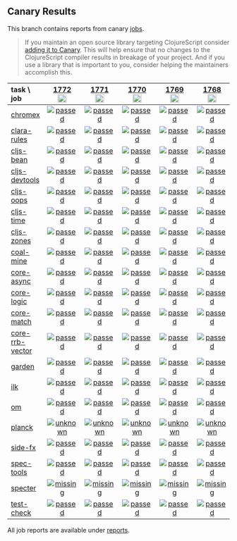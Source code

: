 ## Canary Results

This branch contains reports from canary [jobs](https://github.com/cljs-oss/canary/tree/jobs).

> If you maintain an open source library targeting ClojureScript consider [adding it to Canary](https://github.com/cljs-oss/canary/tree/master#how-to-participate). This will help ensure that no changes to the ClojureScript compiler results in breakage of your project. And if you use a library that is important to you, consider helping the maintainers accomplish this.

[//]: # (begin_overview_table)

| task \ job | <a href="reports/2021/05/08/job-001772-1.10.856-4a73bc8b" title="job #1772&#xA;&#xA;job&#xA;&#xA;requested by BinaryAge Bot (@babot) on 2021-05-08T11:07:47Z">1772<br/><img width=20 height=20 src="https://avatars.githubusercontent.com/u/1476765?v=4&s=60"></a> | <a href="reports/2021/05/07/job-001771-1.10.856-4a73bc8b" title="job #1771&#xA;&#xA;job&#xA;&#xA;requested by BinaryAge Bot (@babot) on 2021-05-07T11:07:56Z">1771<br/><img width=20 height=20 src="https://avatars.githubusercontent.com/u/1476765?v=4&s=60"></a> | <a href="reports/2021/05/06/job-001770-1.10.856-4a73bc8b" title="job #1770&#xA;&#xA;job&#xA;&#xA;requested by BinaryAge Bot (@babot) on 2021-05-06T11:08:14Z">1770<br/><img width=20 height=20 src="https://avatars.githubusercontent.com/u/1476765?v=4&s=60"></a> | <a href="reports/2021/05/05/job-001769-1.10.856-4a73bc8b" title="job #1769&#xA;&#xA;job&#xA;&#xA;requested by BinaryAge Bot (@babot) on 2021-05-05T11:07:53Z">1769<br/><img width=20 height=20 src="https://avatars.githubusercontent.com/u/1476765?v=4&s=60"></a> | <a href="reports/2021/05/04/job-001768-1.10.856-4a73bc8b" title="job #1768&#xA;&#xA;job&#xA;&#xA;requested by BinaryAge Bot (@babot) on 2021-05-04T11:07:39Z">1768<br/><img width=20 height=20 src="https://avatars.githubusercontent.com/u/1476765?v=4&s=60"></a> | <a href="reports/2021/05/03/job-001767-1.10.856-4a73bc8b" title="job #1767&#xA;&#xA;job&#xA;&#xA;requested by BinaryAge Bot (@babot) on 2021-05-03T11:09:23Z">1767<br/><img width=20 height=20 src="https://avatars.githubusercontent.com/u/1476765?v=4&s=60"></a> | <a href="reports/2021/05/02/job-001766-1.10.856-4a73bc8b" title="job #1766&#xA;&#xA;job&#xA;&#xA;requested by BinaryAge Bot (@babot) on 2021-05-02T11:09:17Z">1766<br/><img width=20 height=20 src="https://avatars.githubusercontent.com/u/1476765?v=4&s=60"></a> | <a href="reports/2021/05/01/job-001765-1.10.856-4a73bc8b" title="job #1765&#xA;&#xA;job&#xA;&#xA;requested by BinaryAge Bot (@babot) on 2021-05-01T11:09:16Z">1765<br/><img width=20 height=20 src="https://avatars.githubusercontent.com/u/1476765?v=4&s=60"></a> | <a href="reports/2021/04/30/job-001764-1.10.856-4a73bc8b" title="job #1764&#xA;&#xA;job&#xA;&#xA;requested by BinaryAge Bot (@babot) on 2021-04-30T11:09:38Z">1764<br/><img width=20 height=20 src="https://avatars.githubusercontent.com/u/1476765?v=4&s=60"></a> | <a href="reports/2021/04/29/job-001763-1.10.856-4a73bc8b" title="job #1763&#xA;&#xA;job&#xA;&#xA;requested by BinaryAge Bot (@babot) on 2021-04-29T11:09:35Z">1763<br/><img width=20 height=20 src="https://avatars.githubusercontent.com/u/1476765?v=4&s=60"></a> |
| :--- | :---: | :---: | :---: | :---: | :---: | :---: | :---: | :---: | :---: | :---: |
| [chromex](https://github.com/binaryage/chromex) | <a href="reports/2021/05/08/job-001772-1.10.856-4a73bc8b#-chromex"><img title="passed" src="http://box.binaryage.com/s-passed.svg"><a> | <a href="reports/2021/05/07/job-001771-1.10.856-4a73bc8b#-chromex"><img title="passed" src="http://box.binaryage.com/s-passed.svg"><a> | <a href="reports/2021/05/06/job-001770-1.10.856-4a73bc8b#-chromex"><img title="passed" src="http://box.binaryage.com/s-passed.svg"><a> | <a href="reports/2021/05/05/job-001769-1.10.856-4a73bc8b#-chromex"><img title="passed" src="http://box.binaryage.com/s-passed.svg"><a> | <a href="reports/2021/05/04/job-001768-1.10.856-4a73bc8b#-chromex"><img title="passed" src="http://box.binaryage.com/s-passed.svg"><a> | <a href="reports/2021/05/03/job-001767-1.10.856-4a73bc8b#-chromex"><img title="passed" src="http://box.binaryage.com/s-passed.svg"><a> | <a href="reports/2021/05/02/job-001766-1.10.856-4a73bc8b#-chromex"><img title="passed" src="http://box.binaryage.com/s-passed.svg"><a> | <a href="reports/2021/05/01/job-001765-1.10.856-4a73bc8b#-chromex"><img title="passed" src="http://box.binaryage.com/s-passed.svg"><a> | <a href="reports/2021/04/30/job-001764-1.10.856-4a73bc8b#-chromex"><img title="passed" src="http://box.binaryage.com/s-passed.svg"><a> | <a href="reports/2021/04/29/job-001763-1.10.856-4a73bc8b#-chromex"><img title="passed" src="http://box.binaryage.com/s-passed.svg"><a> |
| [clara-rules](https://github.com/cerner/clara-rules) | <a href="reports/2021/05/08/job-001772-1.10.856-4a73bc8b#-clara-rules"><img title="passed" src="http://box.binaryage.com/s-passed.svg"><a> | <a href="reports/2021/05/07/job-001771-1.10.856-4a73bc8b#-clara-rules"><img title="passed" src="http://box.binaryage.com/s-passed.svg"><a> | <a href="reports/2021/05/06/job-001770-1.10.856-4a73bc8b#-clara-rules"><img title="passed" src="http://box.binaryage.com/s-passed.svg"><a> | <a href="reports/2021/05/05/job-001769-1.10.856-4a73bc8b#-clara-rules"><img title="passed" src="http://box.binaryage.com/s-passed.svg"><a> | <a href="reports/2021/05/04/job-001768-1.10.856-4a73bc8b#-clara-rules"><img title="passed" src="http://box.binaryage.com/s-passed.svg"><a> | <a href="reports/2021/05/03/job-001767-1.10.856-4a73bc8b#-clara-rules"><img title="passed" src="http://box.binaryage.com/s-passed.svg"><a> | <a href="reports/2021/05/02/job-001766-1.10.856-4a73bc8b#-clara-rules"><img title="passed" src="http://box.binaryage.com/s-passed.svg"><a> | <a href="reports/2021/05/01/job-001765-1.10.856-4a73bc8b#-clara-rules"><img title="passed" src="http://box.binaryage.com/s-passed.svg"><a> | <a href="reports/2021/04/30/job-001764-1.10.856-4a73bc8b#-clara-rules"><img title="passed" src="http://box.binaryage.com/s-passed.svg"><a> | <a href="reports/2021/04/29/job-001763-1.10.856-4a73bc8b#-clara-rules"><img title="passed" src="http://box.binaryage.com/s-passed.svg"><a> |
| [cljs-bean](https://github.com/mfikes/cljs-bean) | <a href="reports/2021/05/08/job-001772-1.10.856-4a73bc8b#-cljs-bean"><img title="passed" src="http://box.binaryage.com/s-passed.svg"><a> | <a href="reports/2021/05/07/job-001771-1.10.856-4a73bc8b#-cljs-bean"><img title="passed" src="http://box.binaryage.com/s-passed.svg"><a> | <a href="reports/2021/05/06/job-001770-1.10.856-4a73bc8b#-cljs-bean"><img title="passed" src="http://box.binaryage.com/s-passed.svg"><a> | <a href="reports/2021/05/05/job-001769-1.10.856-4a73bc8b#-cljs-bean"><img title="passed" src="http://box.binaryage.com/s-passed.svg"><a> | <a href="reports/2021/05/04/job-001768-1.10.856-4a73bc8b#-cljs-bean"><img title="passed" src="http://box.binaryage.com/s-passed.svg"><a> | <a href="reports/2021/05/03/job-001767-1.10.856-4a73bc8b#-cljs-bean"><img title="passed" src="http://box.binaryage.com/s-passed.svg"><a> | <a href="reports/2021/05/02/job-001766-1.10.856-4a73bc8b#-cljs-bean"><img title="passed" src="http://box.binaryage.com/s-passed.svg"><a> | <a href="reports/2021/05/01/job-001765-1.10.856-4a73bc8b#-cljs-bean"><img title="passed" src="http://box.binaryage.com/s-passed.svg"><a> | <a href="reports/2021/04/30/job-001764-1.10.856-4a73bc8b#-cljs-bean"><img title="passed" src="http://box.binaryage.com/s-passed.svg"><a> | <a href="reports/2021/04/29/job-001763-1.10.856-4a73bc8b#-cljs-bean"><img title="passed" src="http://box.binaryage.com/s-passed.svg"><a> |
| [cljs-devtools](https://github.com/binaryage/cljs-devtools) | <a href="reports/2021/05/08/job-001772-1.10.856-4a73bc8b#-cljs-devtools"><img title="passed" src="http://box.binaryage.com/s-passed.svg"><a> | <a href="reports/2021/05/07/job-001771-1.10.856-4a73bc8b#-cljs-devtools"><img title="passed" src="http://box.binaryage.com/s-passed.svg"><a> | <a href="reports/2021/05/06/job-001770-1.10.856-4a73bc8b#-cljs-devtools"><img title="passed" src="http://box.binaryage.com/s-passed.svg"><a> | <a href="reports/2021/05/05/job-001769-1.10.856-4a73bc8b#-cljs-devtools"><img title="passed" src="http://box.binaryage.com/s-passed.svg"><a> | <a href="reports/2021/05/04/job-001768-1.10.856-4a73bc8b#-cljs-devtools"><img title="passed" src="http://box.binaryage.com/s-passed.svg"><a> | <a href="reports/2021/05/03/job-001767-1.10.856-4a73bc8b#-cljs-devtools"><img title="passed" src="http://box.binaryage.com/s-passed.svg"><a> | <a href="reports/2021/05/02/job-001766-1.10.856-4a73bc8b#-cljs-devtools"><img title="passed" src="http://box.binaryage.com/s-passed.svg"><a> | <a href="reports/2021/05/01/job-001765-1.10.856-4a73bc8b#-cljs-devtools"><img title="passed" src="http://box.binaryage.com/s-passed.svg"><a> | <a href="reports/2021/04/30/job-001764-1.10.856-4a73bc8b#-cljs-devtools"><img title="passed" src="http://box.binaryage.com/s-passed.svg"><a> | <a href="reports/2021/04/29/job-001763-1.10.856-4a73bc8b#-cljs-devtools"><img title="passed" src="http://box.binaryage.com/s-passed.svg"><a> |
| [cljs-oops](https://github.com/binaryage/cljs-oops) | <a href="reports/2021/05/08/job-001772-1.10.856-4a73bc8b#-cljs-oops"><img title="passed" src="http://box.binaryage.com/s-passed.svg"><a> | <a href="reports/2021/05/07/job-001771-1.10.856-4a73bc8b#-cljs-oops"><img title="passed" src="http://box.binaryage.com/s-passed.svg"><a> | <a href="reports/2021/05/06/job-001770-1.10.856-4a73bc8b#-cljs-oops"><img title="passed" src="http://box.binaryage.com/s-passed.svg"><a> | <a href="reports/2021/05/05/job-001769-1.10.856-4a73bc8b#-cljs-oops"><img title="passed" src="http://box.binaryage.com/s-passed.svg"><a> | <a href="reports/2021/05/04/job-001768-1.10.856-4a73bc8b#-cljs-oops"><img title="passed" src="http://box.binaryage.com/s-passed.svg"><a> | <a href="reports/2021/05/03/job-001767-1.10.856-4a73bc8b#-cljs-oops"><img title="passed" src="http://box.binaryage.com/s-passed.svg"><a> | <a href="reports/2021/05/02/job-001766-1.10.856-4a73bc8b#-cljs-oops"><img title="passed" src="http://box.binaryage.com/s-passed.svg"><a> | <a href="reports/2021/05/01/job-001765-1.10.856-4a73bc8b#-cljs-oops"><img title="passed" src="http://box.binaryage.com/s-passed.svg"><a> | <a href="reports/2021/04/30/job-001764-1.10.856-4a73bc8b#-cljs-oops"><img title="passed" src="http://box.binaryage.com/s-passed.svg"><a> | <a href="reports/2021/04/29/job-001763-1.10.856-4a73bc8b#-cljs-oops"><img title="passed" src="http://box.binaryage.com/s-passed.svg"><a> |
| [cljs-time](https://github.com/andrewmcveigh/cljs-time) | <a href="reports/2021/05/08/job-001772-1.10.856-4a73bc8b#-cljs-time"><img title="passed" src="http://box.binaryage.com/s-passed.svg"><a> | <a href="reports/2021/05/07/job-001771-1.10.856-4a73bc8b#-cljs-time"><img title="passed" src="http://box.binaryage.com/s-passed.svg"><a> | <a href="reports/2021/05/06/job-001770-1.10.856-4a73bc8b#-cljs-time"><img title="passed" src="http://box.binaryage.com/s-passed.svg"><a> | <a href="reports/2021/05/05/job-001769-1.10.856-4a73bc8b#-cljs-time"><img title="passed" src="http://box.binaryage.com/s-passed.svg"><a> | <a href="reports/2021/05/04/job-001768-1.10.856-4a73bc8b#-cljs-time"><img title="passed" src="http://box.binaryage.com/s-passed.svg"><a> | <a href="reports/2021/05/03/job-001767-1.10.856-4a73bc8b#-cljs-time"><img title="passed" src="http://box.binaryage.com/s-passed.svg"><a> | <a href="reports/2021/05/02/job-001766-1.10.856-4a73bc8b#-cljs-time"><img title="passed" src="http://box.binaryage.com/s-passed.svg"><a> | <a href="reports/2021/05/01/job-001765-1.10.856-4a73bc8b#-cljs-time"><img title="passed" src="http://box.binaryage.com/s-passed.svg"><a> | <a href="reports/2021/04/30/job-001764-1.10.856-4a73bc8b#-cljs-time"><img title="passed" src="http://box.binaryage.com/s-passed.svg"><a> | <a href="reports/2021/04/29/job-001763-1.10.856-4a73bc8b#-cljs-time"><img title="passed" src="http://box.binaryage.com/s-passed.svg"><a> |
| [cljs-zones](https://github.com/binaryage/cljs-zones) | <a href="reports/2021/05/08/job-001772-1.10.856-4a73bc8b#-cljs-zones"><img title="passed" src="http://box.binaryage.com/s-passed.svg"><a> | <a href="reports/2021/05/07/job-001771-1.10.856-4a73bc8b#-cljs-zones"><img title="passed" src="http://box.binaryage.com/s-passed.svg"><a> | <a href="reports/2021/05/06/job-001770-1.10.856-4a73bc8b#-cljs-zones"><img title="passed" src="http://box.binaryage.com/s-passed.svg"><a> | <a href="reports/2021/05/05/job-001769-1.10.856-4a73bc8b#-cljs-zones"><img title="passed" src="http://box.binaryage.com/s-passed.svg"><a> | <a href="reports/2021/05/04/job-001768-1.10.856-4a73bc8b#-cljs-zones"><img title="passed" src="http://box.binaryage.com/s-passed.svg"><a> | <a href="reports/2021/05/03/job-001767-1.10.856-4a73bc8b#-cljs-zones"><img title="passed" src="http://box.binaryage.com/s-passed.svg"><a> | <a href="reports/2021/05/02/job-001766-1.10.856-4a73bc8b#-cljs-zones"><img title="passed" src="http://box.binaryage.com/s-passed.svg"><a> | <a href="reports/2021/05/01/job-001765-1.10.856-4a73bc8b#-cljs-zones"><img title="passed" src="http://box.binaryage.com/s-passed.svg"><a> | <a href="reports/2021/04/30/job-001764-1.10.856-4a73bc8b#-cljs-zones"><img title="passed" src="http://box.binaryage.com/s-passed.svg"><a> | <a href="reports/2021/04/29/job-001763-1.10.856-4a73bc8b#-cljs-zones"><img title="passed" src="http://box.binaryage.com/s-passed.svg"><a> |
| [coal-mine](https://github.com/mfikes/coal-mine) | <a href="reports/2021/05/08/job-001772-1.10.856-4a73bc8b#-coal-mine"><img title="passed" src="http://box.binaryage.com/s-passed.svg"><a> | <a href="reports/2021/05/07/job-001771-1.10.856-4a73bc8b#-coal-mine"><img title="passed" src="http://box.binaryage.com/s-passed.svg"><a> | <a href="reports/2021/05/06/job-001770-1.10.856-4a73bc8b#-coal-mine"><img title="passed" src="http://box.binaryage.com/s-passed.svg"><a> | <a href="reports/2021/05/05/job-001769-1.10.856-4a73bc8b#-coal-mine"><img title="passed" src="http://box.binaryage.com/s-passed.svg"><a> | <a href="reports/2021/05/04/job-001768-1.10.856-4a73bc8b#-coal-mine"><img title="passed" src="http://box.binaryage.com/s-passed.svg"><a> | <a href="reports/2021/05/03/job-001767-1.10.856-4a73bc8b#-coal-mine"><img title="passed" src="http://box.binaryage.com/s-passed.svg"><a> | <a href="reports/2021/05/02/job-001766-1.10.856-4a73bc8b#-coal-mine"><img title="passed" src="http://box.binaryage.com/s-passed.svg"><a> | <a href="reports/2021/05/01/job-001765-1.10.856-4a73bc8b#-coal-mine"><img title="passed" src="http://box.binaryage.com/s-passed.svg"><a> | <a href="reports/2021/04/30/job-001764-1.10.856-4a73bc8b#-coal-mine"><img title="passed" src="http://box.binaryage.com/s-passed.svg"><a> | <a href="reports/2021/04/29/job-001763-1.10.856-4a73bc8b#-coal-mine"><img title="passed" src="http://box.binaryage.com/s-passed.svg"><a> |
| [core-async](https://github.com/clojure/core.async) | <a href="reports/2021/05/08/job-001772-1.10.856-4a73bc8b#-core-async"><img title="passed" src="http://box.binaryage.com/s-passed.svg"><a> | <a href="reports/2021/05/07/job-001771-1.10.856-4a73bc8b#-core-async"><img title="passed" src="http://box.binaryage.com/s-passed.svg"><a> | <a href="reports/2021/05/06/job-001770-1.10.856-4a73bc8b#-core-async"><img title="passed" src="http://box.binaryage.com/s-passed.svg"><a> | <a href="reports/2021/05/05/job-001769-1.10.856-4a73bc8b#-core-async"><img title="passed" src="http://box.binaryage.com/s-passed.svg"><a> | <a href="reports/2021/05/04/job-001768-1.10.856-4a73bc8b#-core-async"><img title="passed" src="http://box.binaryage.com/s-passed.svg"><a> | <a href="reports/2021/05/03/job-001767-1.10.856-4a73bc8b#-core-async"><img title="passed" src="http://box.binaryage.com/s-passed.svg"><a> | <a href="reports/2021/05/02/job-001766-1.10.856-4a73bc8b#-core-async"><img title="passed" src="http://box.binaryage.com/s-passed.svg"><a> | <a href="reports/2021/05/01/job-001765-1.10.856-4a73bc8b#-core-async"><img title="passed" src="http://box.binaryage.com/s-passed.svg"><a> | <a href="reports/2021/04/30/job-001764-1.10.856-4a73bc8b#-core-async"><img title="passed" src="http://box.binaryage.com/s-passed.svg"><a> | <a href="reports/2021/04/29/job-001763-1.10.856-4a73bc8b#-core-async"><img title="passed" src="http://box.binaryage.com/s-passed.svg"><a> |
| [core-logic](https://github.com/clojure/core.logic) | <a href="reports/2021/05/08/job-001772-1.10.856-4a73bc8b#-core-logic"><img title="passed" src="http://box.binaryage.com/s-passed.svg"><a> | <a href="reports/2021/05/07/job-001771-1.10.856-4a73bc8b#-core-logic"><img title="passed" src="http://box.binaryage.com/s-passed.svg"><a> | <a href="reports/2021/05/06/job-001770-1.10.856-4a73bc8b#-core-logic"><img title="passed" src="http://box.binaryage.com/s-passed.svg"><a> | <a href="reports/2021/05/05/job-001769-1.10.856-4a73bc8b#-core-logic"><img title="passed" src="http://box.binaryage.com/s-passed.svg"><a> | <a href="reports/2021/05/04/job-001768-1.10.856-4a73bc8b#-core-logic"><img title="passed" src="http://box.binaryage.com/s-passed.svg"><a> | <a href="reports/2021/05/03/job-001767-1.10.856-4a73bc8b#-core-logic"><img title="passed" src="http://box.binaryage.com/s-passed.svg"><a> | <a href="reports/2021/05/02/job-001766-1.10.856-4a73bc8b#-core-logic"><img title="passed" src="http://box.binaryage.com/s-passed.svg"><a> | <a href="reports/2021/05/01/job-001765-1.10.856-4a73bc8b#-core-logic"><img title="passed" src="http://box.binaryage.com/s-passed.svg"><a> | <a href="reports/2021/04/30/job-001764-1.10.856-4a73bc8b#-core-logic"><img title="passed" src="http://box.binaryage.com/s-passed.svg"><a> | <a href="reports/2021/04/29/job-001763-1.10.856-4a73bc8b#-core-logic"><img title="passed" src="http://box.binaryage.com/s-passed.svg"><a> |
| [core-match](https://github.com/clojure/core.match) | <a href="reports/2021/05/08/job-001772-1.10.856-4a73bc8b#-core-match"><img title="passed" src="http://box.binaryage.com/s-passed.svg"><a> | <a href="reports/2021/05/07/job-001771-1.10.856-4a73bc8b#-core-match"><img title="passed" src="http://box.binaryage.com/s-passed.svg"><a> | <a href="reports/2021/05/06/job-001770-1.10.856-4a73bc8b#-core-match"><img title="passed" src="http://box.binaryage.com/s-passed.svg"><a> | <a href="reports/2021/05/05/job-001769-1.10.856-4a73bc8b#-core-match"><img title="passed" src="http://box.binaryage.com/s-passed.svg"><a> | <a href="reports/2021/05/04/job-001768-1.10.856-4a73bc8b#-core-match"><img title="passed" src="http://box.binaryage.com/s-passed.svg"><a> | <a href="reports/2021/05/03/job-001767-1.10.856-4a73bc8b#-core-match"><img title="passed" src="http://box.binaryage.com/s-passed.svg"><a> | <a href="reports/2021/05/02/job-001766-1.10.856-4a73bc8b#-core-match"><img title="passed" src="http://box.binaryage.com/s-passed.svg"><a> | <a href="reports/2021/05/01/job-001765-1.10.856-4a73bc8b#-core-match"><img title="passed" src="http://box.binaryage.com/s-passed.svg"><a> | <a href="reports/2021/04/30/job-001764-1.10.856-4a73bc8b#-core-match"><img title="passed" src="http://box.binaryage.com/s-passed.svg"><a> | <a href="reports/2021/04/29/job-001763-1.10.856-4a73bc8b#-core-match"><img title="passed" src="http://box.binaryage.com/s-passed.svg"><a> |
| [core-rrb-vector](https://github.com/clojure/core.rrb-vector) | <a href="reports/2021/05/08/job-001772-1.10.856-4a73bc8b#-core-rrb-vector"><img title="passed" src="http://box.binaryage.com/s-passed.svg"><a> | <a href="reports/2021/05/07/job-001771-1.10.856-4a73bc8b#-core-rrb-vector"><img title="passed" src="http://box.binaryage.com/s-passed.svg"><a> | <a href="reports/2021/05/06/job-001770-1.10.856-4a73bc8b#-core-rrb-vector"><img title="passed" src="http://box.binaryage.com/s-passed.svg"><a> | <a href="reports/2021/05/05/job-001769-1.10.856-4a73bc8b#-core-rrb-vector"><img title="passed" src="http://box.binaryage.com/s-passed.svg"><a> | <a href="reports/2021/05/04/job-001768-1.10.856-4a73bc8b#-core-rrb-vector"><img title="passed" src="http://box.binaryage.com/s-passed.svg"><a> | <a href="reports/2021/05/03/job-001767-1.10.856-4a73bc8b#-core-rrb-vector"><img title="passed" src="http://box.binaryage.com/s-passed.svg"><a> | <a href="reports/2021/05/02/job-001766-1.10.856-4a73bc8b#-core-rrb-vector"><img title="passed" src="http://box.binaryage.com/s-passed.svg"><a> | <a href="reports/2021/05/01/job-001765-1.10.856-4a73bc8b#-core-rrb-vector"><img title="passed" src="http://box.binaryage.com/s-passed.svg"><a> | <a href="reports/2021/04/30/job-001764-1.10.856-4a73bc8b#-core-rrb-vector"><img title="passed" src="http://box.binaryage.com/s-passed.svg"><a> | <a href="reports/2021/04/29/job-001763-1.10.856-4a73bc8b#-core-rrb-vector"><img title="passed" src="http://box.binaryage.com/s-passed.svg"><a> |
| [garden](https://github.com/noprompt/garden) | <a href="reports/2021/05/08/job-001772-1.10.856-4a73bc8b#-garden"><img title="passed" src="http://box.binaryage.com/s-passed.svg"><a> | <a href="reports/2021/05/07/job-001771-1.10.856-4a73bc8b#-garden"><img title="passed" src="http://box.binaryage.com/s-passed.svg"><a> | <a href="reports/2021/05/06/job-001770-1.10.856-4a73bc8b#-garden"><img title="passed" src="http://box.binaryage.com/s-passed.svg"><a> | <a href="reports/2021/05/05/job-001769-1.10.856-4a73bc8b#-garden"><img title="passed" src="http://box.binaryage.com/s-passed.svg"><a> | <a href="reports/2021/05/04/job-001768-1.10.856-4a73bc8b#-garden"><img title="passed" src="http://box.binaryage.com/s-passed.svg"><a> | <a href="reports/2021/05/03/job-001767-1.10.856-4a73bc8b#-garden"><img title="passed" src="http://box.binaryage.com/s-passed.svg"><a> | <a href="reports/2021/05/02/job-001766-1.10.856-4a73bc8b#-garden"><img title="passed" src="http://box.binaryage.com/s-passed.svg"><a> | <a href="reports/2021/05/01/job-001765-1.10.856-4a73bc8b#-garden"><img title="passed" src="http://box.binaryage.com/s-passed.svg"><a> | <a href="reports/2021/04/30/job-001764-1.10.856-4a73bc8b#-garden"><img title="passed" src="http://box.binaryage.com/s-passed.svg"><a> | <a href="reports/2021/04/29/job-001763-1.10.856-4a73bc8b#-garden"><img title="passed" src="http://box.binaryage.com/s-passed.svg"><a> |
| [ilk](https://github.com/mfikes/ilk) | <a href="reports/2021/05/08/job-001772-1.10.856-4a73bc8b#-ilk"><img title="passed" src="http://box.binaryage.com/s-passed.svg"><a> | <a href="reports/2021/05/07/job-001771-1.10.856-4a73bc8b#-ilk"><img title="passed" src="http://box.binaryage.com/s-passed.svg"><a> | <a href="reports/2021/05/06/job-001770-1.10.856-4a73bc8b#-ilk"><img title="passed" src="http://box.binaryage.com/s-passed.svg"><a> | <a href="reports/2021/05/05/job-001769-1.10.856-4a73bc8b#-ilk"><img title="passed" src="http://box.binaryage.com/s-passed.svg"><a> | <a href="reports/2021/05/04/job-001768-1.10.856-4a73bc8b#-ilk"><img title="passed" src="http://box.binaryage.com/s-passed.svg"><a> | <a href="reports/2021/05/03/job-001767-1.10.856-4a73bc8b#-ilk"><img title="passed" src="http://box.binaryage.com/s-passed.svg"><a> | <a href="reports/2021/05/02/job-001766-1.10.856-4a73bc8b#-ilk"><img title="passed" src="http://box.binaryage.com/s-passed.svg"><a> | <a href="reports/2021/05/01/job-001765-1.10.856-4a73bc8b#-ilk"><img title="passed" src="http://box.binaryage.com/s-passed.svg"><a> | <a href="reports/2021/04/30/job-001764-1.10.856-4a73bc8b#-ilk"><img title="passed" src="http://box.binaryage.com/s-passed.svg"><a> | <a href="reports/2021/04/29/job-001763-1.10.856-4a73bc8b#-ilk"><img title="passed" src="http://box.binaryage.com/s-passed.svg"><a> |
| [om](https://github.com/omcljs/om) | <a href="reports/2021/05/08/job-001772-1.10.856-4a73bc8b#-om"><img title="passed" src="http://box.binaryage.com/s-passed.svg"><a> | <a href="reports/2021/05/07/job-001771-1.10.856-4a73bc8b#-om"><img title="passed" src="http://box.binaryage.com/s-passed.svg"><a> | <a href="reports/2021/05/06/job-001770-1.10.856-4a73bc8b#-om"><img title="passed" src="http://box.binaryage.com/s-passed.svg"><a> | <a href="reports/2021/05/05/job-001769-1.10.856-4a73bc8b#-om"><img title="passed" src="http://box.binaryage.com/s-passed.svg"><a> | <a href="reports/2021/05/04/job-001768-1.10.856-4a73bc8b#-om"><img title="passed" src="http://box.binaryage.com/s-passed.svg"><a> | <a href="reports/2021/05/03/job-001767-1.10.856-4a73bc8b#-om"><img title="passed" src="http://box.binaryage.com/s-passed.svg"><a> | <a href="reports/2021/05/02/job-001766-1.10.856-4a73bc8b#-om"><img title="passed" src="http://box.binaryage.com/s-passed.svg"><a> | <a href="reports/2021/05/01/job-001765-1.10.856-4a73bc8b#-om"><img title="passed" src="http://box.binaryage.com/s-passed.svg"><a> | <a href="reports/2021/04/30/job-001764-1.10.856-4a73bc8b#-om"><img title="passed" src="http://box.binaryage.com/s-passed.svg"><a> | <a href="reports/2021/04/29/job-001763-1.10.856-4a73bc8b#-om"><img title="passed" src="http://box.binaryage.com/s-passed.svg"><a> |
| [planck](https://github.com/planck-repl/planck) | <a href="reports/2021/05/08/job-001772-1.10.856-4a73bc8b#-planck"><img title="unknown" src="http://box.binaryage.com/s-unknown.svg"><a> | <a href="reports/2021/05/07/job-001771-1.10.856-4a73bc8b#-planck"><img title="unknown" src="http://box.binaryage.com/s-unknown.svg"><a> | <a href="reports/2021/05/06/job-001770-1.10.856-4a73bc8b#-planck"><img title="unknown" src="http://box.binaryage.com/s-unknown.svg"><a> | <a href="reports/2021/05/05/job-001769-1.10.856-4a73bc8b#-planck"><img title="unknown" src="http://box.binaryage.com/s-unknown.svg"><a> | <a href="reports/2021/05/04/job-001768-1.10.856-4a73bc8b#-planck"><img title="unknown" src="http://box.binaryage.com/s-unknown.svg"><a> | <a href="reports/2021/05/03/job-001767-1.10.856-4a73bc8b#-planck"><img title="unknown" src="http://box.binaryage.com/s-unknown.svg"><a> | <a href="reports/2021/05/02/job-001766-1.10.856-4a73bc8b#-planck"><img title="unknown" src="http://box.binaryage.com/s-unknown.svg"><a> | <a href="reports/2021/05/01/job-001765-1.10.856-4a73bc8b#-planck"><img title="unknown" src="http://box.binaryage.com/s-unknown.svg"><a> | <a href="reports/2021/04/30/job-001764-1.10.856-4a73bc8b#-planck"><img title="unknown" src="http://box.binaryage.com/s-unknown.svg"><a> | <a href="reports/2021/04/29/job-001763-1.10.856-4a73bc8b#-planck"><img title="unknown" src="http://box.binaryage.com/s-unknown.svg"><a> |
| [side-fx](https://github.com/cljsrn/side-fx) | <a href="reports/2021/05/08/job-001772-1.10.856-4a73bc8b#-side-fx"><img title="passed" src="http://box.binaryage.com/s-passed.svg"><a> | <a href="reports/2021/05/07/job-001771-1.10.856-4a73bc8b#-side-fx"><img title="passed" src="http://box.binaryage.com/s-passed.svg"><a> | <a href="reports/2021/05/06/job-001770-1.10.856-4a73bc8b#-side-fx"><img title="passed" src="http://box.binaryage.com/s-passed.svg"><a> | <a href="reports/2021/05/05/job-001769-1.10.856-4a73bc8b#-side-fx"><img title="passed" src="http://box.binaryage.com/s-passed.svg"><a> | <a href="reports/2021/05/04/job-001768-1.10.856-4a73bc8b#-side-fx"><img title="passed" src="http://box.binaryage.com/s-passed.svg"><a> | <a href="reports/2021/05/03/job-001767-1.10.856-4a73bc8b#-side-fx"><img title="passed" src="http://box.binaryage.com/s-passed.svg"><a> | <a href="reports/2021/05/02/job-001766-1.10.856-4a73bc8b#-side-fx"><img title="passed" src="http://box.binaryage.com/s-passed.svg"><a> | <a href="reports/2021/05/01/job-001765-1.10.856-4a73bc8b#-side-fx"><img title="passed" src="http://box.binaryage.com/s-passed.svg"><a> | <a href="reports/2021/04/30/job-001764-1.10.856-4a73bc8b#-side-fx"><img title="passed" src="http://box.binaryage.com/s-passed.svg"><a> | <a href="reports/2021/04/29/job-001763-1.10.856-4a73bc8b#-side-fx"><img title="passed" src="http://box.binaryage.com/s-passed.svg"><a> |
| [spec-tools](https://github.com/metosin/spec-tools) | <a href="reports/2021/05/08/job-001772-1.10.856-4a73bc8b#-spec-tools"><img title="passed" src="http://box.binaryage.com/s-passed.svg"><a> | <a href="reports/2021/05/07/job-001771-1.10.856-4a73bc8b#-spec-tools"><img title="passed" src="http://box.binaryage.com/s-passed.svg"><a> | <a href="reports/2021/05/06/job-001770-1.10.856-4a73bc8b#-spec-tools"><img title="passed" src="http://box.binaryage.com/s-passed.svg"><a> | <a href="reports/2021/05/05/job-001769-1.10.856-4a73bc8b#-spec-tools"><img title="passed" src="http://box.binaryage.com/s-passed.svg"><a> | <a href="reports/2021/05/04/job-001768-1.10.856-4a73bc8b#-spec-tools"><img title="passed" src="http://box.binaryage.com/s-passed.svg"><a> | <a href="reports/2021/05/03/job-001767-1.10.856-4a73bc8b#-spec-tools"><img title="passed" src="http://box.binaryage.com/s-passed.svg"><a> | <a href="reports/2021/05/02/job-001766-1.10.856-4a73bc8b#-spec-tools"><img title="passed" src="http://box.binaryage.com/s-passed.svg"><a> | <a href="reports/2021/05/01/job-001765-1.10.856-4a73bc8b#-spec-tools"><img title="passed" src="http://box.binaryage.com/s-passed.svg"><a> | <a href="reports/2021/04/30/job-001764-1.10.856-4a73bc8b#-spec-tools"><img title="passed" src="http://box.binaryage.com/s-passed.svg"><a> | <a href="reports/2021/04/29/job-001763-1.10.856-4a73bc8b#-spec-tools"><img title="passed" src="http://box.binaryage.com/s-passed.svg"><a> |
| [specter](https://github.com/nathanmarz/specter) | <a href="reports/2021/05/08/job-001772-1.10.856-4a73bc8b#-specter"><img title="missing" src="http://box.binaryage.com/s-missing.svg"><a> | <a href="reports/2021/05/07/job-001771-1.10.856-4a73bc8b#-specter"><img title="missing" src="http://box.binaryage.com/s-missing.svg"><a> | <a href="reports/2021/05/06/job-001770-1.10.856-4a73bc8b#-specter"><img title="missing" src="http://box.binaryage.com/s-missing.svg"><a> | <a href="reports/2021/05/05/job-001769-1.10.856-4a73bc8b#-specter"><img title="missing" src="http://box.binaryage.com/s-missing.svg"><a> | <a href="reports/2021/05/04/job-001768-1.10.856-4a73bc8b#-specter"><img title="missing" src="http://box.binaryage.com/s-missing.svg"><a> | <a href="reports/2021/05/03/job-001767-1.10.856-4a73bc8b#-specter"><img title="missing" src="http://box.binaryage.com/s-missing.svg"><a> | <a href="reports/2021/05/02/job-001766-1.10.856-4a73bc8b#-specter"><img title="missing" src="http://box.binaryage.com/s-missing.svg"><a> | <a href="reports/2021/05/01/job-001765-1.10.856-4a73bc8b#-specter"><img title="failed" src="http://box.binaryage.com/s-failed.svg"><a> | <a href="reports/2021/04/30/job-001764-1.10.856-4a73bc8b#-specter"><img title="failed" src="http://box.binaryage.com/s-failed.svg"><a> | <a href="reports/2021/04/29/job-001763-1.10.856-4a73bc8b#-specter"><img title="failed" src="http://box.binaryage.com/s-failed.svg"><a> |
| [test-check](https://github.com/clojure/test.check) | <a href="reports/2021/05/08/job-001772-1.10.856-4a73bc8b#-test-check"><img title="passed" src="http://box.binaryage.com/s-passed.svg"><a> | <a href="reports/2021/05/07/job-001771-1.10.856-4a73bc8b#-test-check"><img title="passed" src="http://box.binaryage.com/s-passed.svg"><a> | <a href="reports/2021/05/06/job-001770-1.10.856-4a73bc8b#-test-check"><img title="passed" src="http://box.binaryage.com/s-passed.svg"><a> | <a href="reports/2021/05/05/job-001769-1.10.856-4a73bc8b#-test-check"><img title="passed" src="http://box.binaryage.com/s-passed.svg"><a> | <a href="reports/2021/05/04/job-001768-1.10.856-4a73bc8b#-test-check"><img title="passed" src="http://box.binaryage.com/s-passed.svg"><a> | <a href="reports/2021/05/03/job-001767-1.10.856-4a73bc8b#-test-check"><img title="passed" src="http://box.binaryage.com/s-passed.svg"><a> | <a href="reports/2021/05/02/job-001766-1.10.856-4a73bc8b#-test-check"><img title="passed" src="http://box.binaryage.com/s-passed.svg"><a> | <a href="reports/2021/05/01/job-001765-1.10.856-4a73bc8b#-test-check"><img title="passed" src="http://box.binaryage.com/s-passed.svg"><a> | <a href="reports/2021/04/30/job-001764-1.10.856-4a73bc8b#-test-check"><img title="passed" src="http://box.binaryage.com/s-passed.svg"><a> | <a href="reports/2021/04/29/job-001763-1.10.856-4a73bc8b#-test-check"><img title="passed" src="http://box.binaryage.com/s-passed.svg"><a> |

[//]: # (end_overview_table)

All job reports are available under [reports](reports).
